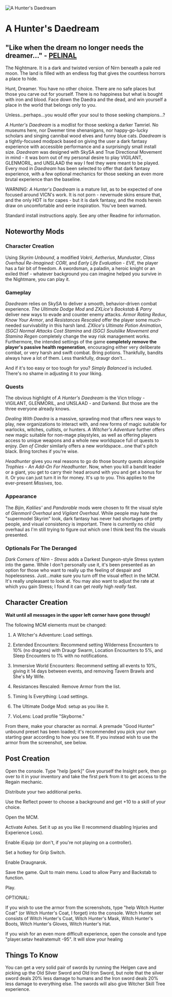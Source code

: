 ![A Hunter's Daedream](https://i.imgur.com/0gMhgU1.jpg)

# A Hunter's Daedream

## "Like when the dream no longer needs the dreamer..." - [PELINAL](https://www.youtube.com/watch?v=E5ix0_W-ouI)

The Nightmare. It is a dark and twisted version of Nirn beneath a pale red moon. The land is filled with an endless fog that gives the countless horrors a place to hide. 

Hunt, Dreamer. You have no other choice. There are no safe places but those you carve out for yourself. There is no happiness but what is bought with iron and blood. Face down the Daedra and the dead, and win yourself a place in the world that belongs only to you.

Unless...perhaps...you would offer your soul to those seeking champions...?

*A Hunter's Daedream* is a modlist for those seeking a darker Tamriel. No museums here, nor Dwemer time shenanigans, nor happy-go-lucky scholars and singing cannibal wood elves and funny blue cats. *Daedream* is a tightly-focused modpack based on giving the user a dark fantasy experience with accessible performance and a surprisingly small install size. *Daedream* was designed with SkySA and True Directional Movement in mind - it was born out of my personal desire to play VIGILANT, GLENMORIL, and UNSLAAD the way I feel they were meant to be played. Every mod in *Daedream* has been selected to offer that dark fantasy experience, with a few optional mechanics for those seeking an even more brutal experience than the baseline.

WARNING: *A Hunter's Daedream* is a mature list, as to be expected of one focused around VICN's work. It is not porn - nevernude skins ensure that, and the only HDT is for capes - but it is dark fantasy, and the mods herein draw on uncomfortable and eerie inspiration. You've been warned.


Standard install instructions apply. See any other Readme for information.


## Noteworthy Mods

### Character Creation

Using *Skyrim Unbound*, a modified *Vokrii*, *Aetherius*, *Mundustar*, *Class Overhaul Re-Imagined: CORI*, and *Early Life Evaluation - EVE*, the player has a fair bit of freedom. A swordsman, a paladin, a heroic knight or an exiled thief - whatever background you can imagine helped you survive in the Nightmare, you can play it.

### Gameplay

*Daedream* relies on SkySA to deliver a smooth, behavior-driven combat experience. *The Ultimate Dodge Mod* and *ZXLice's Backstab & Parry* deliver new ways to evade and counter enemy attacks. *Armor Rating Redux*, *Know Your Armor*, and *Resistances Rescaled* offer the player some much-needed survivability in this harsh land. *ZXlice's Ultimate Potion Animation*, *(SGC) Normal Attacks Cost Stamina* and *(SGC) Soulslike Movement and Stamina Regen* completely change the way risk management works. Furthermore, the intended settings of the game **completely remove the player's passive health regeneration**, encouraging either very deliberate combat, or very harsh and swift combat. Bring potions. Thankfully, bandits always have a lot of them. Less thankfully, draugr don't...

And if it's too easy or too tough for you? *Simply Balanced* is included. There's no shame in adjusting it to your liking.

### Quests

The obvious highlight of *A Hunter's Daedream* is the Vicn trilogy - VIGILANT, GLENMORIL, and UNSLAAD - and Darkend. But those are the three everyone already knows.

*Dealing With Daedra* is a massive, sprawling mod that offers new ways to play, new organizations to interact with, and new forms of magic suitable for warlocks, witches, cultists, or hunters. *A Witcher's Adventure* further offers new magic suitable for non-mage playstyles, as well as offering players access to unique weapons and a whole new worldspace full of quests to enjoy. *Den of Cinder* similarly offers a new worldspace...one that's pitch black. Bring torches if you're wise.

*Headhunter* gives you real reasons to go do those bounty quests alongside *Trophies - An Add-On For Headhunter*. Now, when you kill a bandit leader or a giant, you get to carry their head around with you and get a bonus for it. Or you can just turn it in for money. It's up to you. This applies to the ever-present *Missives*, too.

### Appearance

The *Bijin*, *Kalilies'* and *Pandorable* mods were chosen to fit the visual style of *Glenmoril Overhaul* and *Vigilant Overhaul*. While people may hate the "supermodel Skyrim" look, dark fantasy has never had shortages of pretty people, and visual consistency is important. There is currently no child overhaul as I'm still trying to figure out which one I think best fits the visuals presented.

### Optionals For The Deranged

*Dark Corners of Nirn - Stress* adds a Darkest Dungeon-style Stress system into the game. While I don't personally use it, it's been presented as an option for those who want to really up the feeling of despair and hopelessness. Just...make sure you turn off the visual effect in the MCM. It's really unpleasant to look at. You may also want to adjust the rate at which you gain Stress; I found it can get *really* high *really* fast.


## Character Creation

**Wait until all messages in the upper left corner have gone through!**

The following MCM elements must be changed:

1) A Witcher's Adventure: Load settings.

2) Extended Encounters: Recommend setting Wilderness Encounters to 10% (no dragons) with Draugr Swarm, Location Encounters to 5%, and Sleep Encounters to 1% with no notifications.

3) Immersive World Encounters: Recommend setting all events to 10%, giving it 14 days between events, and removing Tavern Brawls and She's My Wife.

4) Resistances Rescaled: Remove Armor from the list.

5) Timing Is Everything: Load settings.

6) The Ultimate Dodge Mod: setup as you like it.

7) VioLens: Load profile "Skyborne."


From there, make your character as normal. A premade "Good Hunter" unbound preset has been loaded; it's recommended you pick your own starting gear according to how you see fit. If you instead wish to use the armor from the screenshot, see below.

## Post Creation

Open the console. Type "help [perk]" Give yourself the Insight perk, then go over to it in your inventory and take the first perk from it to get access to the Regain mechanic.

Distribute your two additional perks.

Use the Reflect power to choose a background and get +10 to a skill of your choice.

Open the MCM.

Activate Ashes. Set it up as you like (I recommend disabling Injuries and Experience Loss).

Enable iEquip (or don't, if you're not playing on a controller). 

Set a hotkey for Grip Switch.

Enable Draugnarok.

Save the game. Quit to main menu. Load to allow Parry and Backstab to function.

Play.


OPTIONAL:

If you wish to use the armor from the screenshots, type "help Witch Hunter Coat" (or Witch Hunter's Coat, I forget) into the console. Witch Hunter set consists of Witch Hunter's Coat, Witch Hunter's Mask, Witch Hunter's Boots, Witch Hunter's Gloves, Witch Hunter's Hat.

If you wish for an even more difficult experience, open the console and type "player.setav healratemult -95". It will slow your healing

## Things To Know

You can get a very solid pair of swords by running the Helgen cave and picking up the Old Silver Sword and Old Iron Sword, but note that the silver sword deals 20% less damage to humans and the Iron sword deals 20% less damage to everything else. The swords will also give Witcher Skill Tree experience.
